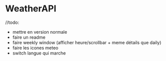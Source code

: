 # WeatherAPI

//todo:

- mettre en version normale
- faire un readme
- faire weekly window (afficher heure/scrollbar + meme détails que daily)
- faire les icones meteo
- switch langue qui marche

